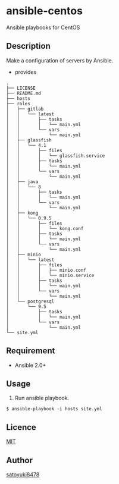 ansible-centos
====

Ansible playbooks for CentOS

## Description

Make a configuration of servers by Ansible.

- provides
```
.
├── LICENSE
├── README.md
├── hosts
├── roles
│   ├── gitlab
│   │   └── latest
│   │       ├── tasks
│   │       │   └── main.yml
│   │       └── vars
│   │           └── main.yml
│   ├── glassfish
│   │   └── 4.1
│   │       ├── files
│   │       │   └── glassfish.service
│   │       ├── tasks
│   │       │   └── main.yml
│   │       └── vars
│   │           └── main.yml
│   ├── java
│   │   └── 8
│   │       ├── tasks
│   │       │   └── main.yml
│   │       └── vars
│   │           └── main.yml
│   ├── kong
│   │   └── 0.9.5
│   │       ├── files
│   │       │   └── kong.conf
│   │       ├── tasks
│   │       │   └── main.yml
│   │       └── vars
│   │           └── main.yml
│   ├── minio
│   │   └── latest
│   │       ├── files
│   │       │   ├── minio.conf
│   │       │   └── minio.service
│   │       ├── tasks
│   │       │   └── main.yml
│   │       └── vars
│   │           └── main.yml
│   └── postgresql
│       └── 9.5
│           ├── tasks
│           │   └── main.yml
│           └── vars
│               └── main.yml
└── site.yml
```

## Requirement

- Ansible 2.0+

## Usage

1. Run ansible playbook.

```
$ ansible-playbook -i hosts site.yml
```

## Licence

[MIT](https://github.com/satoyuki8478/ansible-centos/blob/master/LICENSE)

## Author

[satoyuki8478](https://github.com/satoyuki8478)
